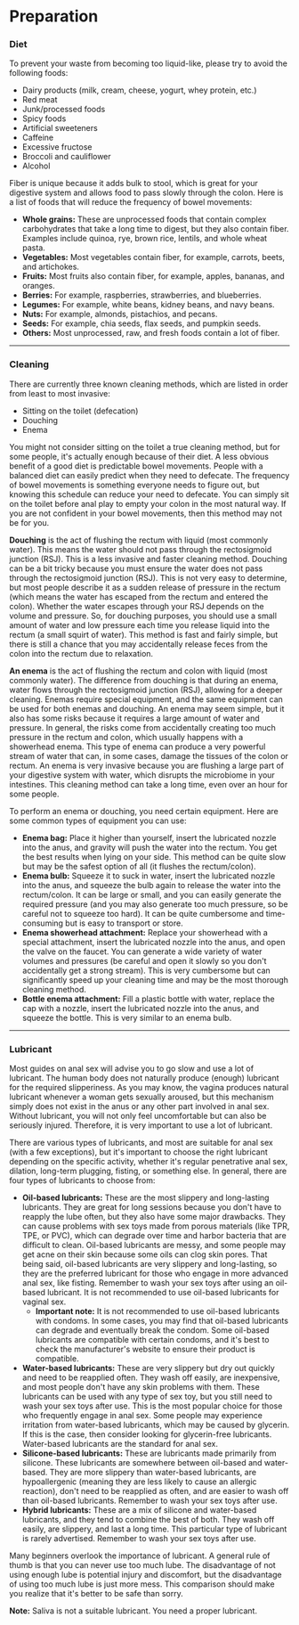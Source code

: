 # Preparation

### Diet



To prevent your waste from becoming too liquid-like, please try to avoid the following foods:

- Dairy products (milk, cream, cheese, yogurt, whey protein, etc.)
- Red meat
- Junk/processed foods
- Spicy foods
- Artificial sweeteners
- Caffeine
- Excessive fructose
- Broccoli and cauliflower
- Alcohol

Fiber is unique because it adds bulk to stool, which is great for your digestive system and allows food to pass slowly through the colon. Here is a list of foods that will reduce the frequency of bowel movements:

- **Whole grains:** These are unprocessed foods that contain complex carbohydrates that take a long time to digest, but they also contain fiber. Examples include quinoa, rye, brown rice, lentils, and whole wheat pasta.
- **Vegetables:** Most vegetables contain fiber, for example, carrots, beets, and artichokes.
- **Fruits:** Most fruits also contain fiber, for example, apples, bananas, and oranges.
- **Berries:** For example, raspberries, strawberries, and blueberries.
- **Legumes:** For example, white beans, kidney beans, and navy beans.
- **Nuts:** For example, almonds, pistachios, and pecans.
- **Seeds:** For example, chia seeds, flax seeds, and pumpkin seeds.
- **Others:** Most unprocessed, raw, and fresh foods contain a lot of fiber.

------



### Cleaning



There are currently three known cleaning methods, which are listed in order from least to most invasive:

- Sitting on the toilet (defecation)
- Douching
- Enema

You might not consider sitting on the toilet a true cleaning method, but for some people, it's actually enough because of their diet. A less obvious benefit of a good diet is predictable bowel movements. People with a balanced diet can easily predict when they need to defecate. The frequency of bowel movements is something everyone needs to figure out, but knowing this schedule can reduce your need to defecate. You can simply sit on the toilet before anal play to empty your colon in the most natural way. If you are not confident in your bowel movements, then this method may not be for you.

**Douching** is the act of flushing the rectum with liquid (most commonly water). This means the water should not pass through the rectosigmoid junction (RSJ). This is a less invasive and faster cleaning method. Douching can be a bit tricky because you must ensure the water does not pass through the rectosigmoid junction (RSJ). This is not very easy to determine, but most people describe it as a sudden release of pressure in the rectum (which means the water has escaped from the rectum and entered the colon). Whether the water escapes through your RSJ depends on the volume and pressure. So, for douching purposes, you should use a small amount of water and low pressure each time you release liquid into the rectum (a small squirt of water). This method is fast and fairly simple, but there is still a chance that you may accidentally release feces from the colon into the rectum due to relaxation.

**An enema** is the act of flushing the rectum and colon with liquid (most commonly water). The difference from douching is that during an enema, water flows through the rectosigmoid junction (RSJ), allowing for a deeper cleaning. Enemas require special equipment, and the same equipment can be used for both enemas and douching. An enema may seem simple, but it also has some risks because it requires a large amount of water and pressure. In general, the risks come from accidentally creating too much pressure in the rectum and colon, which usually happens with a showerhead enema. This type of enema can produce a very powerful stream of water that can, in some cases, damage the tissues of the colon or rectum. An enema is very invasive because you are flushing a large part of your digestive system with water, which disrupts the microbiome in your intestines. This cleaning method can take a long time, even over an hour for some people.

To perform an enema or douching, you need certain equipment. Here are some common types of equipment you can use:

- **Enema bag:** Place it higher than yourself, insert the lubricated nozzle into the anus, and gravity will push the water into the rectum. You get the best results when lying on your side. This method can be quite slow but may be the safest option of all (it flushes the rectum/colon).
- **Enema bulb:** Squeeze it to suck in water, insert the lubricated nozzle into the anus, and squeeze the bulb again to release the water into the rectum/colon. It can be large or small, and you can easily generate the required pressure (and you may also generate too much pressure, so be careful not to squeeze too hard). It can be quite cumbersome and time-consuming but is easy to transport or store.
- **Enema showerhead attachment:** Replace your showerhead with a special attachment, insert the lubricated nozzle into the anus, and open the valve on the faucet. You can generate a wide variety of water volumes and pressures (be careful and open it slowly so you don't accidentally get a strong stream). This is very cumbersome but can significantly speed up your cleaning time and may be the most thorough cleaning method.
- **Bottle enema attachment:** Fill a plastic bottle with water, replace the cap with a nozzle, insert the lubricated nozzle into the anus, and squeeze the bottle. This is very similar to an enema bulb.

------



### Lubricant



Most guides on anal sex will advise you to go slow and use a lot of lubricant. The human body does not naturally produce (enough) lubricant for the required slipperiness. As you may know, the vagina produces natural lubricant whenever a woman gets sexually aroused, but this mechanism simply does not exist in the anus or any other part involved in anal sex. Without lubricant, you will not only feel uncomfortable but can also be seriously injured. Therefore, it is very important to use a lot of lubricant.

There are various types of lubricants, and most are suitable for anal sex (with a few exceptions), but it's important to choose the right lubricant depending on the specific activity, whether it's regular penetrative anal sex, dilation, long-term plugging, fisting, or something else. In general, there are four types of lubricants to choose from:

- **Oil-based lubricants:** These are the most slippery and long-lasting lubricants. They are great for long sessions because you don't have to reapply the lube often, but they also have some major drawbacks. They can cause problems with sex toys made from porous materials (like TPR, TPE, or PVC), which can degrade over time and harbor bacteria that are difficult to clean. Oil-based lubricants are messy, and some people may get acne on their skin because some oils can clog skin pores. That being said, oil-based lubricants are very slippery and long-lasting, so they are the preferred lubricant for those who engage in more advanced anal sex, like fisting. Remember to wash your sex toys after using an oil-based lubricant. It is not recommended to use oil-based lubricants for vaginal sex.
  - **Important note:** It is not recommended to use oil-based lubricants with condoms. In some cases, you may find that oil-based lubricants can degrade and eventually break the condom. Some oil-based lubricants are compatible with certain condoms, and it's best to check the manufacturer's website to ensure their product is compatible.
- **Water-based lubricants:** These are very slippery but dry out quickly and need to be reapplied often. They wash off easily, are inexpensive, and most people don't have any skin problems with them. These lubricants can be used with any type of sex toy, but you still need to wash your sex toys after use. This is the most popular choice for those who frequently engage in anal sex. Some people may experience irritation from water-based lubricants, which may be caused by glycerin. If this is the case, then consider looking for glycerin-free lubricants. Water-based lubricants are the standard for anal sex.
- **Silicone-based lubricants:** These are lubricants made primarily from silicone. These lubricants are somewhere between oil-based and water-based. They are more slippery than water-based lubricants, are hypoallergenic (meaning they are less likely to cause an allergic reaction), don't need to be reapplied as often, and are easier to wash off than oil-based lubricants. Remember to wash your sex toys after use.
- **Hybrid lubricants:** These are a mix of silicone and water-based lubricants, and they tend to combine the best of both. They wash off easily, are slippery, and last a long time. This particular type of lubricant is rarely advertised. Remember to wash your sex toys after use.

Many beginners overlook the importance of lubricant. A general rule of thumb is that you can never use too much lube. The disadvantage of not using enough lube is potential injury and discomfort, but the disadvantage of using too much lube is just more mess. This comparison should make you realize that it's better to be safe than sorry.

**Note:** Saliva is not a suitable lubricant. You need a proper lubricant.